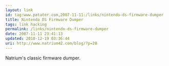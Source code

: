 ```yaml
---
layout: link
id: tag:www.patater.com,2007-11-11:/links/nintendo-ds-firmware-dumper
title: Nintendo DS Firmware Dumper
tags: link hacking
permalink: /links/nintendo-ds-firmware-dumper
date: 2007-11-11 23:41:13
updated: 2010-12-19 03:36:44
uri: http://www.natrium42.com/blog/?p=20
---
```

Natrium's classic firmware dumper.
